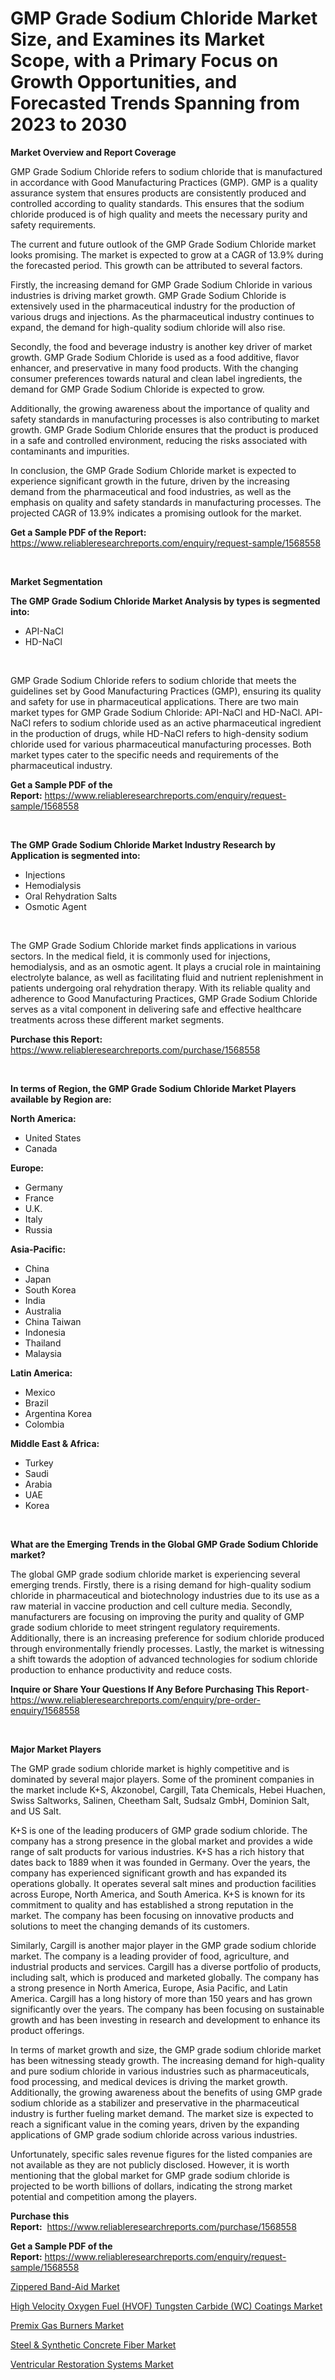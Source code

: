 <p><h1>GMP Grade Sodium Chloride Market Size, and Examines its Market Scope, with a Primary Focus on Growth Opportunities, and Forecasted Trends Spanning from 2023 to 2030</h1></p><p><strong>Market Overview and Report Coverage</strong></p>
<p><p>GMP Grade Sodium Chloride refers to sodium chloride that is manufactured in accordance with Good Manufacturing Practices (GMP). GMP is a quality assurance system that ensures products are consistently produced and controlled according to quality standards. This ensures that the sodium chloride produced is of high quality and meets the necessary purity and safety requirements.</p><p>The current and future outlook of the GMP Grade Sodium Chloride market looks promising. The market is expected to grow at a CAGR of 13.9% during the forecasted period. This growth can be attributed to several factors.</p><p>Firstly, the increasing demand for GMP Grade Sodium Chloride in various industries is driving market growth. GMP Grade Sodium Chloride is extensively used in the pharmaceutical industry for the production of various drugs and injections. As the pharmaceutical industry continues to expand, the demand for high-quality sodium chloride will also rise.</p><p>Secondly, the food and beverage industry is another key driver of market growth. GMP Grade Sodium Chloride is used as a food additive, flavor enhancer, and preservative in many food products. With the changing consumer preferences towards natural and clean label ingredients, the demand for GMP Grade Sodium Chloride is expected to grow.</p><p>Additionally, the growing awareness about the importance of quality and safety standards in manufacturing processes is also contributing to market growth. GMP Grade Sodium Chloride ensures that the product is produced in a safe and controlled environment, reducing the risks associated with contaminants and impurities.</p><p>In conclusion, the GMP Grade Sodium Chloride market is expected to experience significant growth in the future, driven by the increasing demand from the pharmaceutical and food industries, as well as the emphasis on quality and safety standards in manufacturing processes. The projected CAGR of 13.9% indicates a promising outlook for the market.</p></p>
<p><strong>Get a Sample PDF of the Report:</strong> <a href="https://www.reliableresearchreports.com/enquiry/request-sample/1568558">https://www.reliableresearchreports.com/enquiry/request-sample/1568558</a></p>
<p>&nbsp;</p>
<p><strong>Market Segmentation</strong></p>
<p><strong>The GMP Grade Sodium Chloride Market Analysis by types is segmented into:</strong></p>
<p><ul><li>API-NaCl</li><li>HD-NaCl</li></ul></p>
<p>&nbsp;</p>
<p><p>GMP Grade Sodium Chloride refers to sodium chloride that meets the guidelines set by Good Manufacturing Practices (GMP), ensuring its quality and safety for use in pharmaceutical applications. There are two main market types for GMP Grade Sodium Chloride: API-NaCl and HD-NaCl. API-NaCl refers to sodium chloride used as an active pharmaceutical ingredient in the production of drugs, while HD-NaCl refers to high-density sodium chloride used for various pharmaceutical manufacturing processes. Both market types cater to the specific needs and requirements of the pharmaceutical industry.</p></p>
<p><strong>Get a Sample PDF of the Report:</strong>&nbsp;<a href="https://www.reliableresearchreports.com/enquiry/request-sample/1568558">https://www.reliableresearchreports.com/enquiry/request-sample/1568558</a></p>
<p>&nbsp;</p>
<p><strong>The GMP Grade Sodium Chloride Market Industry Research by Application is segmented into:</strong></p>
<p><ul><li>Injections</li><li>Hemodialysis</li><li>Oral Rehydration Salts</li><li>Osmotic Agent</li></ul></p>
<p>&nbsp;</p>
<p><p>The GMP Grade Sodium Chloride market finds applications in various sectors. In the medical field, it is commonly used for injections, hemodialysis, and as an osmotic agent. It plays a crucial role in maintaining electrolyte balance, as well as facilitating fluid and nutrient replenishment in patients undergoing oral rehydration therapy. With its reliable quality and adherence to Good Manufacturing Practices, GMP Grade Sodium Chloride serves as a vital component in delivering safe and effective healthcare treatments across these different market segments.</p></p>
<p><strong>Purchase this Report:</strong>&nbsp; <a href="https://www.reliableresearchreports.com/purchase/1568558">https://www.reliableresearchreports.com/purchase/1568558</a></p>
<p>&nbsp;</p>
<p><strong>In terms of Region, the GMP Grade Sodium Chloride Market Players available by Region are:</strong></p>
<p>
    <p> <strong> North America: </strong>
        <ul>
            <li>United States</li>
            <li>Canada</li>
        </ul>
        </p> 
    <p> <strong> Europe: </strong>
        <ul>
            <li>Germany</li>
            <li>France</li>
            <li>U.K.</li>
            <li>Italy</li>
            <li>Russia</li>
        </ul>
        </p> 
    <p> <strong> Asia-Pacific: </strong>
        <ul>
            <li>China</li>
            <li>Japan</li>
            <li>South Korea</li>
            <li>India</li>
            <li>Australia</li>
            <li>China Taiwan</li>
            <li>Indonesia</li>
            <li>Thailand</li>
            <li>Malaysia</li>
        </ul>
        </p> 
    <p> <strong> Latin America: </strong>
        <ul>
            <li>Mexico</li>
            <li>Brazil</li>
            <li>Argentina Korea</li>
            <li>Colombia</li>
        </ul>
        </p> 
    <p> <strong> Middle East & Africa: </strong>
        <ul>
            <li>Turkey</li>
            <li>Saudi</li>
            <li>Arabia</li>
            <li>UAE</li>
            <li>Korea</li>
        </ul>
    </p>
    </p>
<p>&nbsp;</p>
<p><strong>What are the Emerging Trends in the Global GMP Grade Sodium Chloride market?</strong></p>
<p><p>The global GMP grade sodium chloride market is experiencing several emerging trends. Firstly, there is a rising demand for high-quality sodium chloride in pharmaceutical and biotechnology industries due to its use as a raw material in vaccine production and cell culture media. Secondly, manufacturers are focusing on improving the purity and quality of GMP grade sodium chloride to meet stringent regulatory requirements. Additionally, there is an increasing preference for sodium chloride produced through environmentally friendly processes. Lastly, the market is witnessing a shift towards the adoption of advanced technologies for sodium chloride production to enhance productivity and reduce costs.</p></p>
<p><strong>Inquire or Share Your Questions If Any Before Purchasing This Report</strong>- <a href="https://www.reliableresearchreports.com/enquiry/pre-order-enquiry/1568558">https://www.reliableresearchreports.com/enquiry/pre-order-enquiry/1568558</a></p>
<p>&nbsp;</p>
<p><strong>Major Market Players</strong></p>
<p><p>The GMP grade sodium chloride market is highly competitive and is dominated by several major players. Some of the prominent companies in the market include K+S, Akzonobel, Cargill, Tata Chemicals, Hebei Huachen, Swiss Saltworks, Salinen, Cheetham Salt, Sudsalz GmbH, Dominion Salt, and US Salt. </p><p>K+S is one of the leading producers of GMP grade sodium chloride. The company has a strong presence in the global market and provides a wide range of salt products for various industries. K+S has a rich history that dates back to 1889 when it was founded in Germany. Over the years, the company has experienced significant growth and has expanded its operations globally. It operates several salt mines and production facilities across Europe, North America, and South America. K+S is known for its commitment to quality and has established a strong reputation in the market. The company has been focusing on innovative products and solutions to meet the changing demands of its customers. </p><p>Similarly, Cargill is another major player in the GMP grade sodium chloride market. The company is a leading provider of food, agriculture, and industrial products and services. Cargill has a diverse portfolio of products, including salt, which is produced and marketed globally. The company has a strong presence in North America, Europe, Asia Pacific, and Latin America. Cargill has a long history of more than 150 years and has grown significantly over the years. The company has been focusing on sustainable growth and has been investing in research and development to enhance its product offerings. </p><p>In terms of market growth and size, the GMP grade sodium chloride market has been witnessing steady growth. The increasing demand for high-quality and pure sodium chloride in various industries such as pharmaceuticals, food processing, and medical devices is driving the market growth. Additionally, the growing awareness about the benefits of using GMP grade sodium chloride as a stabilizer and preservative in the pharmaceutical industry is further fueling market demand. The market size is expected to reach a significant value in the coming years, driven by the expanding applications of GMP grade sodium chloride across various industries. </p><p>Unfortunately, specific sales revenue figures for the listed companies are not available as they are not publicly disclosed. However, it is worth mentioning that the global market for GMP grade sodium chloride is projected to be worth billions of dollars, indicating the strong market potential and competition among the players.</p></p>
<p><strong>Purchase this Report:</strong>&nbsp;&nbsp;<a href="https://www.reliableresearchreports.com/purchase/1568558">https://www.reliableresearchreports.com/purchase/1568558</a></p>
<p></p>
<p><strong>Get a Sample PDF of the Report:</strong>&nbsp;<a href="https://www.reliableresearchreports.com/enquiry/request-sample/1568558">https://www.reliableresearchreports.com/enquiry/request-sample/1568558</a></p>
<p><p><a href="https://www.linkedin.com/pulse/zippered-band-aid-market-size-growth-forecast-from-2023-od58f/">Zippered Band-Aid Market</a></p><p><a href="https://medium.com/@ollierippin/high-velocity-oxygen-fuel-hvof-tungsten-carbide-wc-coatings-market-size-market-outlook-and-e2e1fdfaffe0">High Velocity Oxygen Fuel (HVOF) Tungsten Carbide (WC) Coatings Market</a></p><p><a href="https://github.com/WillieWoodard/Market-Research-Report-List-1/blob/main/premix-gas-burners-market.md">Premix Gas Burners Market</a></p><p><a href="https://github.com/PeterParrish5/Market-Research-Report-List-1/blob/main/steel-synthetic-concrete-fiber-market.md">Steel & Synthetic Concrete Fiber Market</a></p><p><a href="https://www.linkedin.com/pulse/ventricular-restoration-systems-market-research-report-unlocks-2jxjf/">Ventricular Restoration Systems Market</a></p></p>